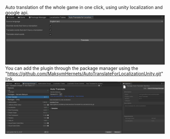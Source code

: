 Auto translation of the whole game in one click, using unity localization and google api.
![GitHub Logo](/Screenshots/logo.jpg)
You can add the plugin through the package manager using the "https://github.com/MaksymHernets/AutoTranslateForLocalizationUnity.git" link.
![GitHub Logo](/Screenshots/example1.jpg)
